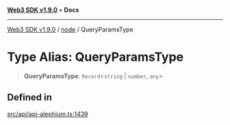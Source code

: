 [**Web3 SDK v1.9.0**](../../../README.md) • **Docs**

***

[Web3 SDK v1.9.0](../../../globals.md) / [node](../README.md) / QueryParamsType

# Type Alias: QueryParamsType

> **QueryParamsType**: `Record`\<`string` \| `number`, `any`\>

## Defined in

[src/api/api-alephium.ts:1439](https://github.com/Mystic-Nayy/alephium-web3/blob/c1afd789a197ce5fe21f08c2965942090157c33d/packages/web3/src/api/api-alephium.ts#L1439)
